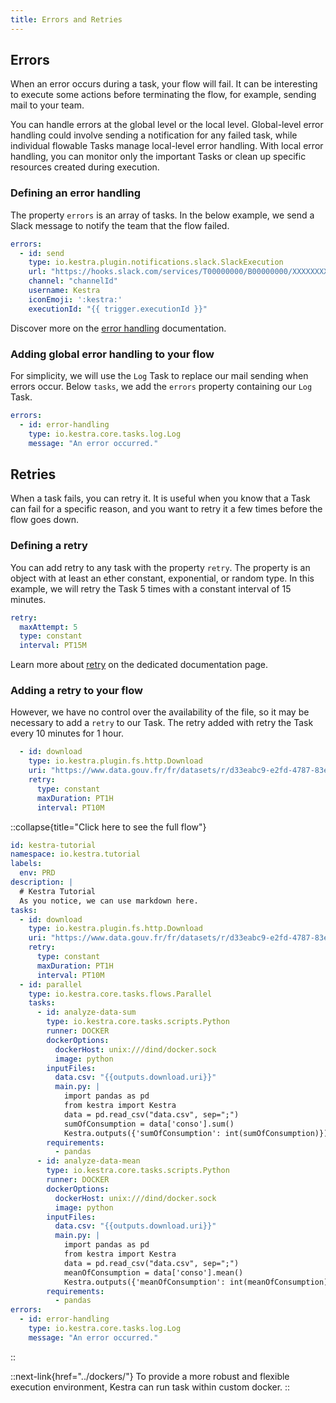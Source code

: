 ```yaml
---
title: Errors and Retries
---
```


## Errors

When an error occurs during a task, your flow will fail. It can be interesting to execute some actions before terminating the flow, for example, sending mail to your team.

You can handle errors at the global level or the local level. Global-level error handling could involve sending a notification for any failed task, while individual flowable Tasks manage local-level error handling. With local error handling, you can monitor only the important Tasks or clean up specific resources created during execution.

### Defining an error handling

The property `errors` is an array of tasks. In the below example, we send a Slack message to notify the team that the flow failed.
```yaml
errors:
  - id: send
    type: io.kestra.plugin.notifications.slack.SlackExecution
    url: "https://hooks.slack.com/services/T00000000/B00000000/XXXXXXXXXXXXXXXXXXXXXXXX"
    channel: "channelId"
    username: Kestra
    iconEmoji: ':kestra:'
    executionId: "{{ trigger.executionId }}"
```

Discover more on the [error handling](../04.developer-guide/07.errors-handling.md) documentation.

### Adding global error handling to your flow

For simplicity, we will use the `Log` Task to replace our mail sending when errors occur. Below `tasks`, we add the `errors` property containing our `Log` Task.

```yaml
errors:
  - id: error-handling
    type: io.kestra.core.tasks.log.Log
    message: "An error occurred."
```
## Retries

When a task fails, you can retry it. It is useful when you know that a Task can fail for a specific reason, and you want to retry it a few times before the flow goes down.

### Defining a retry

You can add retry to any task with the property `retry`. The property is an object with at least an ether constant, exponential, or random type.
In this example, we will retry the Task 5 times with a constant interval of 15 minutes.
```yaml
retry:
  maxAttempt: 5
  type: constant
  interval: PT15M
```

Learn more about [retry](../04.developer-guide/07.errors-handling.md#retries) on the dedicated documentation page.

### Adding a retry to your flow

However, we have no control over the availability of the file, so it may be necessary to add a `retry` to our Task. The retry added with retry the Task every 10 minutes for 1 hour.

```yaml
  - id: download
    type: io.kestra.plugin.fs.http.Download
    uri: "https://www.data.gouv.fr/fr/datasets/r/d33eabc9-e2fd-4787-83e5-a5fcfb5af66d"
    retry:
      type: constant
      maxDuration: PT1H
      interval: PT10M
```

::collapse{title="Click here to see the full flow"}
```yaml
id: kestra-tutorial
namespace: io.kestra.tutorial
labels:
  env: PRD
description: |
  # Kestra Tutorial
  As you notice, we can use markdown here.
tasks:
  - id: download
    type: io.kestra.plugin.fs.http.Download
    uri: "https://www.data.gouv.fr/fr/datasets/r/d33eabc9-e2fd-4787-83e5-a5fcfb5af66d"
    retry:
      type: constant
      maxDuration: PT1H
      interval: PT10M
  - id: parallel
    type: io.kestra.core.tasks.flows.Parallel
    tasks:
      - id: analyze-data-sum
        type: io.kestra.core.tasks.scripts.Python
        runner: DOCKER
        dockerOptions:
          dockerHost: unix:///dind/docker.sock
          image: python
        inputFiles:
          data.csv: "{{outputs.download.uri}}"
          main.py: |
            import pandas as pd
            from kestra import Kestra
            data = pd.read_csv("data.csv", sep=";")
            sumOfConsumption = data['conso'].sum()
            Kestra.outputs({'sumOfConsumption': int(sumOfConsumption)})
        requirements:
          - pandas
      - id: analyze-data-mean
        type: io.kestra.core.tasks.scripts.Python
        runner: DOCKER
        dockerOptions:
          dockerHost: unix:///dind/docker.sock
          image: python
        inputFiles:
          data.csv: "{{outputs.download.uri}}"
          main.py: |
            import pandas as pd
            from kestra import Kestra
            data = pd.read_csv("data.csv", sep=";")
            meanOfConsumption = data['conso'].mean()
            Kestra.outputs({'meanOfConsumption': int(meanOfConsumption)})
        requirements:
          - pandas
errors:
  - id: error-handling
    type: io.kestra.core.tasks.log.Log
    message: "An error occurred."
```
::


::next-link{href="../dockers/"}
To provide a more robust and flexible execution environment, Kestra can run task within custom docker.
::
